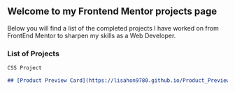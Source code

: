 ## Welcome to my Frontend Mentor projects page

Below you will find a list of the completed projects I have worked on from FrontEnd Mentor to sharpen my skills as a Web Developer.

### List of Projects


```markdown
CSS Project

## [Product Preview Card](https://lisahon9780.github.io/Product_Preview_Card/)

```

